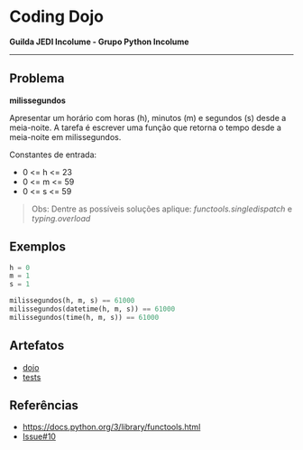 # Coding Dojo

**Guilda JEDI Incolume - Grupo Python Incolume**

---

## Problema

**milissegundos**

Apresentar um horário com horas (h), minutos (m) e segundos (s) desde a meia-noite.
A tarefa é escrever uma função que retorna o tempo desde a meia-noite em milissegundos.


Constantes de entrada:

* 0 <= h <= 23
* 0 <= m <= 59
* 0 <= s <= 59

> Obs: Dentre as possíveis soluções aplique: *functools.singledispatch* e *typing.overload*


## Exemplos

```python
h = 0
m = 1
s = 1

milissegundos(h, m, s) == 61000
milissegundos(datetime(h, m, s)) == 61000
milissegundos(time(h, m, s)) == 61000

```

## Artefatos
- [dojo](dojo.py)
- [tests](test_20231115.py)


## Referências
- https://docs.python.org/3/library/functools.html
- [Issue#10](https://github.com/incolume-jedi/coding-dojo/issues/10)
